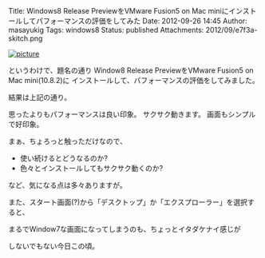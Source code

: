 Title: Windows8 Release PreviewをVMware Fusion5 on Mac miniにインストールしてパフォーマンスの評価をしてみた
Date: 2012-09-26 14:45
Author: masayukig
Tags: windows8
Status: published
Attachments: 2012/09/e7f3a-skitch.png


[![picture](https://masayukig.files.wordpress.com/2012/09/e7f3a-skitch.png?w=300)
](https://masayukig.files.wordpress.com/2012/09/e7f3a-skitch.png)


というわけで、題名の通り
Window8 Release PreviewをVMware Fusion5 on Mac mini(10.8.2)に
インストールして、パフォーマンスの評価をしてみました。

結果は上記の通り。

思ったよりもパフォーマンスは良い印象。
サクサク動きます。
画面もシンプルで好印象。

まぁ、ちょろっと触っただけなので、

-   使い続けるとどうなるのか?
-   色々とインストールしてもサクサク動くのか?


など、気になる点は多々ありますが。





また、スタート画面(?)から「デスクトップ」か「エクスプローラー」を選択すると、



まるでWindow7な画面になってしまうのも、ちょっとイタダケナイ感じが



しないでもない今日この頃。



